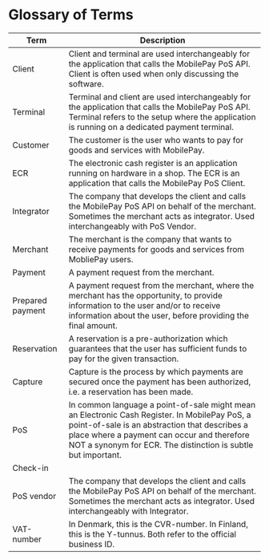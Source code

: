 
# Glossary of Terms

| Term | Description |
|------|-------------|
| Client | Client and terminal are used interchangeably for the application that calls the MobilePay PoS API. Client is often used when only discussing the software.|
| Terminal         | Terminal and client are used interchangeably for the application that calls the MobilePay PoS API. Terminal refers to the setup where the application is running on a dedicated payment terminal.|
| Customer        | The customer is the user who wants to pay for goods and services with MobilePay. |
| ECR                | The electronic cash register is an application running on hardware in a shop. The ECR is an application that calls the MobilePay PoS Client. |
| Integrator        | The company that develops the client and calls the MobilePay PoS API on behalf of the merchant. Sometimes the merchant acts as integrator. Used interchangeably with PoS Vendor.|
| Merchant         | The merchant is the company that wants to receive payments for goods and services from MobliePay users.|
| Payment         | A payment request from the merchant.|
| Prepared payment         | A payment request from the merchant, where the merchant has the opportunity, to provide information to the user and/or to receive information about the user, before providing the final amount.|
| Reservation     | A reservation is a pre-authorization which guarantees that the user has sufficient funds to pay for the given transaction. |
| Capture          | Capture is the process by which payments are secured once the payment has been authorized, i.e. a reservation has been made.|
| PoS                 | In common language a point-of-sale might mean an Electronic Cash Register. In MobilePay PoS, a point-of-sale is an abstraction that describes a place where a payment can occur and therefore NOT a synonym for ECR. The distinction is subtle but important.|
|Check-in||
| PoS vendor    | The company that develops the client and calls the MobilePay PoS API on behalf of the merchant. Sometimes the merchant acts as integrator. Used interchangeably with Integrator.|
| VAT-number   | In Denmark, this is the CVR-number. In Finland, this is the Y-tunnus. Both refer to the official business ID.| 


